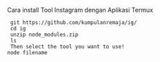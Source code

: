 
Cara install Tool Instagram dengan Aplikasi Termux

	 git https://github.com/kumpulanremaja/ig/
	 cd ig
	 unzip node_modules.zip
	 ls
	 Then select the tool you want to use!
	node filename
	



